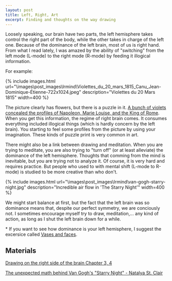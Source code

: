 ```yaml
---
layout: post
title: Left, Right, Art
excerpt: Finding and thoughts on the way drawing
---
```


Loosely speaking, our brain have two parts, the left hemisphere takes control the right part of the body, while the other takes in charge of the left one. Because of the dominance of the left brain, most of us is right hand. From what I read lately, I was amazed by the ability of "switching" from the left mode (L-mode) to the right mode (R-mode) by feeding it illogical information. 

For example: 

{% include images.html url="\images\post_images\lrmind\Violettes_du_20_mars_1815_Canu_Jean-Dominique-Étienne-722x1024.jpeg" description="Violettes du 20 Mars 1815" width=400 %}

The picture clearly has flowers, but there is a puzzle in it. [A bunch of violets concealed the profiles of Napoleon, Marie Louise, and the King of Rome](https://www.britishmuseum.org/collection/object/P_1868-0808-8194). When you get this information, the regime of right brain comes. It consumes everything included illogical things (which is hardly concern by the left brain). You starting to feel some profiles from the picture by using your imagination. These kinds of puzzle print is very common in art.

There might also be a link between drawing and meditation. When you are trying to meditate, you are also trying to "turn off" (or at least alleviate) the dominance of the left hemisphere. Thoughts that comming from the mind is inevitable, but you are trying not to analyze it. Of course, it is very hard and requires practice. But people who used to with mental shift (L-mode to R-mode) is studied to be more creative than who don't.

{% include images.html url="\images\post_images\lrmind\van-gogh-starry-night.jpg" description="Incredible air flow in 'The Starry Night'" width=400 %}

We might start balance at first, but the fact that the left brain was so dominance means that, despite our perfect symmetry, we are conciously not. I sometimes encourage myself try to draw, meditation,... any kind of action, as long as I shut the left brain down for a while.
 
 \* If you want to see how dominance is your left hemisphere, I suggest the excersice called [Vases and faces](https://www.drawright.com/try-an-exercise).

## Materials
[Drawing on the right side of the brain Chapter 3, 4](https://www.drawright.com/)

[The unexpected math behind Van Gogh's "Starry Night" - Natalya St. Clair](https://www.youtube.com/watch?v=PMerSm2ToFY)